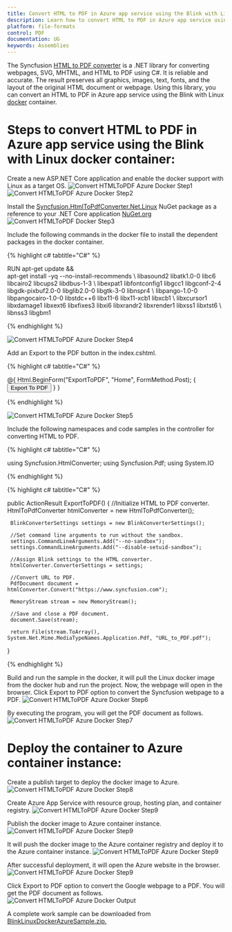```yaml
---
title: Convert HTML to PDF in Azure app service using the Blink with Linux docker | Syncfusion
description: Learn how to convert HTML to PDF in Azure app service using the Blink with Linux docker with easy steps using Syncfusion .NET HTML converter library.
platform: file-formats
control: PDF
documentation: UG
keywords: Assemblies
---
```


The Syncfusion [HTML to PDF converter](https://www.syncfusion.com/document-processing/pdf-framework/net/html-to-pdf) is a .NET library for converting webpages, SVG, MHTML, and HTML to PDF using C#. It is reliable and accurate. The result preserves all graphics, images, text, fonts, and the layout of the original HTML document or webpage. Using this library, you can convert an HTML to PDF in Azure app service using the Blink with Linux [docker](https://www.docker.com/why-docker) container. 

# Steps to convert HTML to PDF in Azure app service using the Blink with Linux docker container:

Create a new ASP.NET Core application and enable the docker support with Linux as a target OS.
![Convert HTMLToPDF Azure Docker Step1](htmlconversion_images/DockerStep1.png)
![Convert HTMLToPDF Azure Docker Step2](htmlconversion_images/DockerStep2.png)

Install the [Syncfusion.HtmlToPdfConverter.Net.Linux](https://www.nuget.org/packages/Syncfusion.HtmlToPdfConverter.Net.Linux/) NuGet package as a reference to your .NET Core application [NuGet.org](https://www.nuget.org/)
![Convert HTMLToPDF Docker Step3](htmlconversion_images/AzureDocker1.png)

Include the following commands in the docker file to install the dependent packages in the docker container.

{% highlight c# tabtitle="C#" %}

RUN apt-get update && \
     apt-get install -yq --no-install-recommends \ 
     libasound2 libatk1.0-0 libc6 libcairo2 libcups2 libdbus-1-3 \ 
     libexpat1 libfontconfig1 libgcc1 libgconf-2-4 libgdk-pixbuf2.0-0 libglib2.0-0 libgtk-3-0 libnspr4 \ 
     libpango-1.0-0 libpangocairo-1.0-0 libstdc++6 libx11-6 libx11-xcb1 libxcb1 \ 
     libxcursor1 libxdamage1 libxext6 libxfixes3 libxi6 libxrandr2 libxrender1 libxss1 libxtst6 \ 
     libnss3 libgbm1

{% endhighlight %}

![Convert HTMLToPDF Azure Docker Step4](htmlconversion_images/DockerStep4.png)

Add an Export to the PDF button in the index.cshtml.

{% highlight c# tabtitle="C#" %}

<div class="btn">
    @{ Html.BeginForm("ExportToPDF", "Home", FormMethod.Post);
        {
            <input type="submit" value="Export To PDF" class=" btn" />
        }
}
</div>

{% endhighlight %}

![Convert HTMLToPDF Azure Docker Step5](htmlconversion_images/DockerStep5.png)

Include the following namespaces and code samples in the controller for converting HTML to PDF.

{% highlight c# tabtitle="C#" %}

using Syncfusion.HtmlConverter;
using Syncfusion.Pdf;
using System.IO

{% endhighlight %}

{% highlight c# tabtitle="C#" %}

public ActionResult ExportToPDF()
{
     //Initialize HTML to PDF converter. 
     HtmlToPdfConverter htmlConverter = new HtmlToPdfConverter();
 
     BlinkConverterSettings settings = new BlinkConverterSettings();
     
     //Set command line arguments to run without the sandbox.
     settings.CommandLineArguments.Add("--no-sandbox");
     settings.CommandLineArguments.Add("--disable-setuid-sandbox");
     
     //Assign Blink settings to the HTML converter.
     htmlConverter.ConverterSettings = settings;
 
     //Convert URL to PDF.
     PdfDocument document = htmlConverter.Convert("https://www.syncfusion.com");
 
     MemoryStream stream = new MemoryStream();
 
     //Save and close a PDF document. 
     document.Save(stream);
 
     return File(stream.ToArray(), System.Net.Mime.MediaTypeNames.Application.Pdf, "URL_to_PDF.pdf");
}

{% endhighlight %}

Build and run the sample in the docker, it will pull the Linux docker image from the docker hub and run the project. Now, the webpage will open in the browser. Click Export to PDF option to convert the Syncfusion webpage to a PDF.
![Convert HTMLToPDF Azure Docker Step6](htmlconversion_images/AzureDocker2.png)

By executing the program, you will get the PDF document as follows.
![Convert HTMLToPDF Azure Docker Step7](htmlconversion_images/htmltopdfoutput.png)

# Deploy the container to Azure container instance:

Create a publish target to deploy the docker image to Azure. 
![Convert HTMLToPDF Azure Docker Step8](htmlconversion_images/AzureDocker3.png)

Create Azure App Service with resource group, hosting plan, and container registry. 
![Convert HTMLToPDF Azure Docker Step9](htmlconversion_images/AzureDocker4.png)

Publish the docker image to Azure container instance.
![Convert HTMLToPDF Azure Docker Step9](htmlconversion_images/AzureDocker5.png)

It will push the docker image to the Azure container registry and deploy it to the Azure container instance.
![Convert HTMLToPDF Azure Docker Step9](htmlconversion_images/AzureDocker6.png)

After successful deployment, it will open the Azure website in the browser.
![Convert HTMLToPDF Azure Docker Step9](htmlconversion_images/AzureDocker6.png)

Click Export to PDF option to convert the Google webpage to a PDF. You will get the PDF document as follows.
![Convert HTMLToPDF Azure Docker Output](htmlconversion_images/htmltopdfoutput.png) 

A complete work sample can be downloaded from [BlinkLinuxDockerAzureSample.zip.](https://www.syncfusion.com/downloads/support/directtrac/general/ze/BlinkLinuxDockerAzureSample637072917)